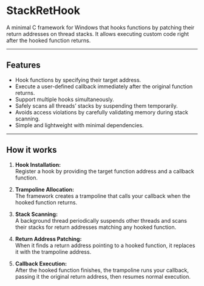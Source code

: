 # StackRetHook

A minimal C framework for Windows that hooks functions by patching their return addresses on thread stacks. It allows executing custom code right after the hooked function returns.

---

## Features

- Hook functions by specifying their target address.
- Execute a user-defined callback immediately after the original function returns.
- Support multiple hooks simultaneously.
- Safely scans all threads’ stacks by suspending them temporarily.
- Avoids access violations by carefully validating memory during stack scanning.
- Simple and lightweight with minimal dependencies.

---

## How it works

1. **Hook Installation:**  
   Register a hook by providing the target function address and a callback function.

2. **Trampoline Allocation:**  
   The framework creates a trampoline that calls your callback when the hooked function returns.

3. **Stack Scanning:**  
   A background thread periodically suspends other threads and scans their stacks for return addresses matching any hooked function.

4. **Return Address Patching:**  
   When it finds a return address pointing to a hooked function, it replaces it with the trampoline address.

5. **Callback Execution:**  
   After the hooked function finishes, the trampoline runs your callback, passing it the original return address, then resumes normal execution.
